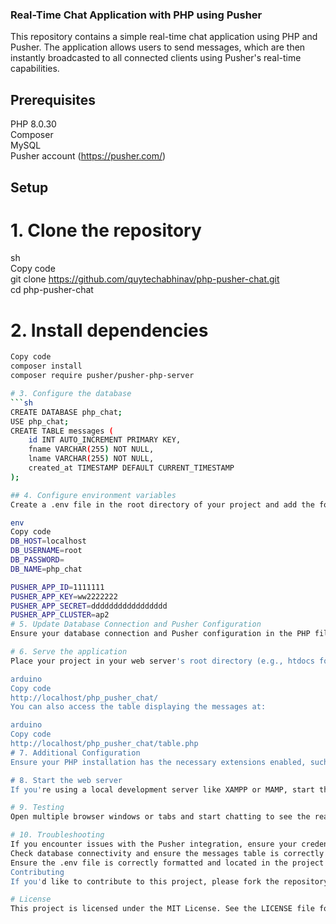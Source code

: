 ### Real-Time Chat Application with PHP using Pusher
This repository contains a simple real-time chat application using PHP and Pusher. The application allows users to send messages, which are then instantly broadcasted to all connected clients using Pusher's real-time capabilities.

## Prerequisites
PHP 8.0.30 </br>
Composer </br>
MySQL </br>
Pusher account (https://pusher.com/)
## Setup
# 1. Clone the repository
sh </br>
Copy code </br>
git clone https://github.com/quytechabhinav/php-pusher-chat.git </br>
cd php-pusher-chat </br>
# 2. Install dependencies
```sh 
Copy code 
composer install 
composer require pusher/pusher-php-server

# 3. Configure the database
```sh
CREATE DATABASE php_chat;
USE php_chat;
CREATE TABLE messages (
    id INT AUTO_INCREMENT PRIMARY KEY,
    fname VARCHAR(255) NOT NULL,
    lname VARCHAR(255) NOT NULL,
    created_at TIMESTAMP DEFAULT CURRENT_TIMESTAMP
);

## 4. Configure environment variables
Create a .env file in the root directory of your project and add the following configuration variables:

env
Copy code
DB_HOST=localhost
DB_USERNAME=root
DB_PASSWORD=
DB_NAME=php_chat

PUSHER_APP_ID=1111111
PUSHER_APP_KEY=ww2222222
PUSHER_APP_SECRET=ddddddddddddddddd
PUSHER_APP_CLUSTER=ap2
# 5. Update Database Connection and Pusher Configuration
Ensure your database connection and Pusher configuration in the PHP files are using the environment variables from the .env file.

# 6. Serve the application
Place your project in your web server's root directory (e.g., htdocs for XAMPP) and navigate to:

arduino
Copy code
http://localhost/php_pusher_chat/
You can also access the table displaying the messages at:

arduino
Copy code
http://localhost/php_pusher_chat/table.php
# 7. Additional Configuration
Ensure your PHP installation has the necessary extensions enabled, such as pdo_mysql.

# 8. Start the web server
If you're using a local development server like XAMPP or MAMP, start the server and ensure it points to your project directory.

# 9. Testing
Open multiple browser windows or tabs and start chatting to see the real-time messaging feature in action.

# 10. Troubleshooting
If you encounter issues with the Pusher integration, ensure your credentials (PUSHER_APP_ID, PUSHER_APP_KEY, PUSHER_APP_SECRET, PUSHER_APP_CLUSTER) are correct.
Check database connectivity and ensure the messages table is correctly set up.
Ensure the .env file is correctly formatted and located in the project's root directory.
Contributing
If you'd like to contribute to this project, please fork the repository and use a feature branch. Pull requests are welcome.

# License
This project is licensed under the MIT License. See the LICENSE file for details.

